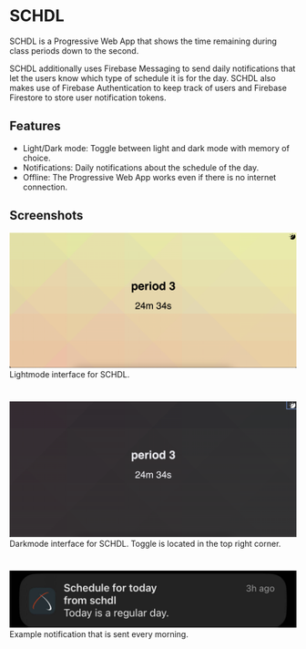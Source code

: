 
# SCHDL

SCHDL is a Progressive Web App that shows the time remaining during class periods down to the second.

SCHDL additionally uses Firebase Messaging to send daily notifications that let the users know which type of schedule it is for the day. SCHDL also makes use of Firebase Authentication to keep track of users and Firebase Firestore to store user notification tokens.

## Features
- Light/Dark mode: Toggle between light and dark mode with memory of choice.
- Notifications: Daily notifications about the schedule of the day.
- Offline: The Progressive Web App works even if there is no internet connection.
## Screenshots
![Lightmode](https://github.com/sreekarpenikelapati/schdl/blob/main/Screenshots/Lightmode.png?raw=true)\
Lightmode interface for SCHDL.
# 
![Darkmode](https://github.com/sreekarpenikelapati/schdl/blob/main/Screenshots/Darkmode.png?raw=true)\
Darkmode interface for SCHDL. Toggle is located in the top right corner.
#
![Notification](https://github.com/sreekarpenikelapati/schdl/blob/main/Screenshots/Notification.jpg?raw=true)\
Example notification that is sent every morning.
